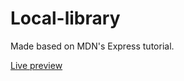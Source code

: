# Local-library

Made based on MDN's Express tutorial.

<a href="https://calm-dawn-65186.herokuapp.com/catalog">Live preview</a>
